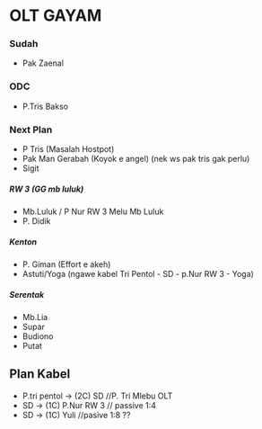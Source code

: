 # OLT GAYAM

### Sudah
- Pak Zaenal

### ODC
- P.Tris Bakso

### Next Plan
- P Tris (Masalah Hostpot)
- Pak Man Gerabah (Koyok e angel) (nek ws pak tris gak perlu)
- Sigit
##### RW 3 (GG mb luluk)
- Mb.Luluk / P Nur RW 3 Melu Mb Luluk
- P. Didik
##### Kenton
- P. Giman (Effort e akeh)
- Astuti/Yoga (ngawe kabel Tri Pentol - SD - p.Nur RW 3 - Yoga)

##### Serentak
- Mb.Lia
- Supar
- Budiono
- Putat
  

## Plan Kabel
- P.tri pentol -> (2C) SD //P. Tri Mlebu OLT
- SD -> (1C) P.Nur RW 3 // passive 1:4
- SD -> (1C) Yuli //pasive 1:8 ??

